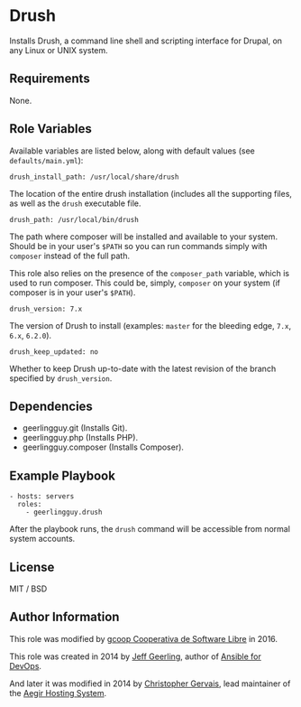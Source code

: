Drush
=====

Installs Drush, a command line shell and scripting interface for Drupal, on any Linux or UNIX system.

Requirements
------------

None.

Role Variables
--------------

Available variables are listed below, along with default values (see `defaults/main.yml`):

    drush_install_path: /usr/local/share/drush

The location of the entire drush installation (includes all the supporting files, as well as the `drush` executable file.

    drush_path: /usr/local/bin/drush

The path where composer will be installed and available to your system. Should be in your user's `$PATH` so you can run commands simply with `composer` instead of the full path.

This role also relies on the presence of the `composer_path` variable, which is used to run composer. This could be, simply, `composer` on your system (if composer is in your user's `$PATH`).

    drush_version: 7.x

The version of Drush to install (examples: `master` for the bleeding edge, `7.x`, `6.x`, `6.2.0`).

    drush_keep_updated: no

Whether to keep Drush up-to-date with the latest revision of the branch specified by `drush_version`.

Dependencies
------------

  - geerlingguy.git (Installs Git).
  - geerlingguy.php (Installs PHP).
  - geerlingguy.composer (Installs Composer).

Example Playbook
----------------

    - hosts: servers
      roles:
        - geerlingguy.drush

After the playbook runs, the `drush` command will be accessible from normal system accounts.

License
-------

MIT / BSD

Author Information
------------------

This role was modified by [gcoop Cooperativa de Software Libre](http://gcoop.coop) in 2016.

This role was created in 2014 by [Jeff Geerling](http://jeffgeerling.com/), author of [Ansible for DevOps](http://ansiblefordevops.com/).

And later it was modified in 2014 by [Christopher Gervais](http://ergonlogic.com/), lead maintainer of the [Aegir Hosting System](http://www.aegirproject.org).
